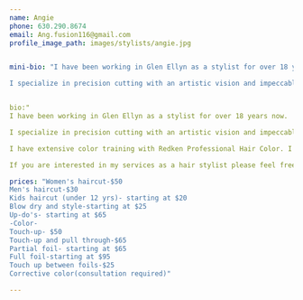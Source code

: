 ```yaml
---
name: Angie
phone: 630.290.8674
email: Ang.fusion116@gmail.com
profile_image_path: images/stylists/angie.jpg


mini-bio: "I have been working in Glen Ellyn as a stylist for over 18 years now.

I specialize in precision cutting with an artistic vision and impeccable attention to detail. I enjoy working with clients to come up with color and styles individualized to their personal needs."


bio:"
I have been working in Glen Ellyn as a stylist for over 18 years now.

I specialize in precision cutting with an artistic vision and impeccable attention to detail. I enjoy working with clients to come up with color and styles individualized to their personal needs.

I have extensive color training with Redken Professional Hair Color. I enjoy keeping up and learning the latest trends in hair color, like Ombré and Bayalage. I try to work with clients to achieve natural hair color that helps bring out the details in their hair style.

If you are interested in my services as a hair stylist please feel free to contact me via my email address and I will get back to you as soon as possible."

prices: "Women's haircut-$50
Men's haircut-$30
Kids haircut (under 12 yrs)- starting at $20
Blow dry and style-starting at $25
Up-do's- starting at $65
-Color-
Touch-up- $50
Touch-up and pull through-$65
Partial foil- starting at $65
Full foil-starting at $95
Touch up between foils-$25
Corrective color(consultation required)"

---
```




